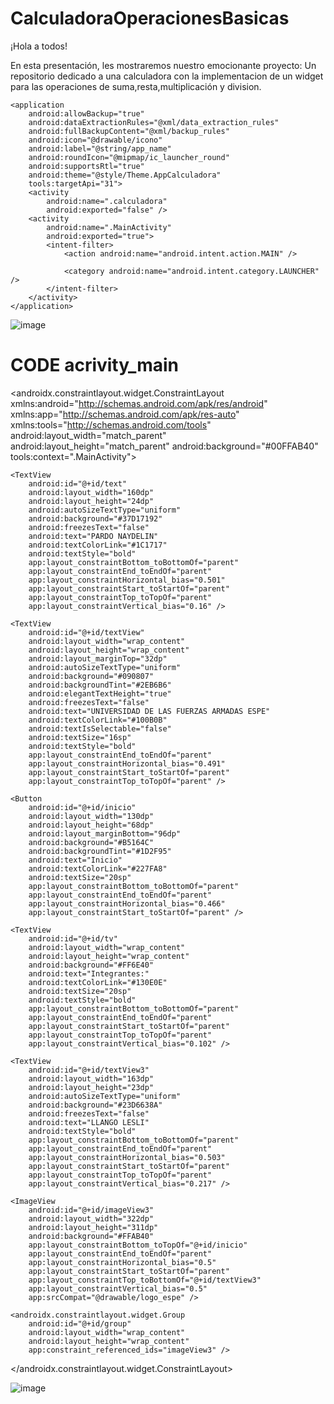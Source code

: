 # CalculadoraOperacionesBasicas
¡Hola a todos! 

En esta presentación, les mostraremos nuestro emocionante proyecto: 
Un repositorio dedicado a una calculadora con la implementacion de un widget para las operaciones de suma,resta,multiplicación y division.

<?xml version="1.0" encoding="utf-8"?>
<manifest xmlns:android="http://schemas.android.com/apk/res/android"
    xmlns:tools="http://schemas.android.com/tools">

    <application
        android:allowBackup="true"
        android:dataExtractionRules="@xml/data_extraction_rules"
        android:fullBackupContent="@xml/backup_rules"
        android:icon="@drawable/icono"
        android:label="@string/app_name"
        android:roundIcon="@mipmap/ic_launcher_round"
        android:supportsRtl="true"
        android:theme="@style/Theme.AppCalculadora"
        tools:targetApi="31">
        <activity
            android:name=".calculadora"
            android:exported="false" />
        <activity
            android:name=".MainActivity"
            android:exported="true">
            <intent-filter>
                <action android:name="android.intent.action.MAIN" />

                <category android:name="android.intent.category.LAUNCHER" />
            </intent-filter>
        </activity>
    </application>

</manifest>


![image](https://github.com/Lesli16/CalculadoraOperacionesBasicas/assets/133244295/58babe73-e26b-4cf7-9459-add7990876f8)



# CODE acrivity_main

<?xml version="1.0" encoding="utf-8"?>
<androidx.constraintlayout.widget.ConstraintLayout
    xmlns:android="http://schemas.android.com/apk/res/android"
    xmlns:app="http://schemas.android.com/apk/res-auto"
    xmlns:tools="http://schemas.android.com/tools"
    android:layout_width="match_parent"
    android:layout_height="match_parent"
    android:background="#00FFAB40"
    tools:context=".MainActivity">

    <TextView
        android:id="@+id/text"
        android:layout_width="160dp"
        android:layout_height="24dp"
        android:autoSizeTextType="uniform"
        android:background="#37D17192"
        android:freezesText="false"
        android:text="PARDO NAYDELIN"
        android:textColorLink="#1C1717"
        android:textStyle="bold"
        app:layout_constraintBottom_toBottomOf="parent"
        app:layout_constraintEnd_toEndOf="parent"
        app:layout_constraintHorizontal_bias="0.501"
        app:layout_constraintStart_toStartOf="parent"
        app:layout_constraintTop_toTopOf="parent"
        app:layout_constraintVertical_bias="0.16" />

    <TextView
        android:id="@+id/textView"
        android:layout_width="wrap_content"
        android:layout_height="wrap_content"
        android:layout_marginTop="32dp"
        android:autoSizeTextType="uniform"
        android:background="#090807"
        android:backgroundTint="#2EB6B6"
        android:elegantTextHeight="true"
        android:freezesText="false"
        android:text="UNIVERSIDAD DE LAS FUERZAS ARMADAS ESPE"
        android:textColorLink="#100B0B"
        android:textIsSelectable="false"
        android:textSize="16sp"
        android:textStyle="bold"
        app:layout_constraintEnd_toEndOf="parent"
        app:layout_constraintHorizontal_bias="0.491"
        app:layout_constraintStart_toStartOf="parent"
        app:layout_constraintTop_toTopOf="parent" />

    <Button
        android:id="@+id/inicio"
        android:layout_width="130dp"
        android:layout_height="68dp"
        android:layout_marginBottom="96dp"
        android:background="#B5164C"
        android:backgroundTint="#1D2F95"
        android:text="Inicio"
        android:textColorLink="#227FA8"
        android:textSize="20sp"
        app:layout_constraintBottom_toBottomOf="parent"
        app:layout_constraintEnd_toEndOf="parent"
        app:layout_constraintHorizontal_bias="0.466"
        app:layout_constraintStart_toStartOf="parent" />

    <TextView
        android:id="@+id/tv"
        android:layout_width="wrap_content"
        android:layout_height="wrap_content"
        android:background="#FF6E40"
        android:text="Integrantes:"
        android:textColorLink="#130E0E"
        android:textSize="20sp"
        android:textStyle="bold"
        app:layout_constraintBottom_toBottomOf="parent"
        app:layout_constraintEnd_toEndOf="parent"
        app:layout_constraintStart_toStartOf="parent"
        app:layout_constraintTop_toTopOf="parent"
        app:layout_constraintVertical_bias="0.102" />

    <TextView
        android:id="@+id/textView3"
        android:layout_width="163dp"
        android:layout_height="23dp"
        android:autoSizeTextType="uniform"
        android:background="#23D6638A"
        android:freezesText="false"
        android:text="LLANGO LESLI"
        android:textStyle="bold"
        app:layout_constraintBottom_toBottomOf="parent"
        app:layout_constraintEnd_toEndOf="parent"
        app:layout_constraintHorizontal_bias="0.503"
        app:layout_constraintStart_toStartOf="parent"
        app:layout_constraintTop_toTopOf="parent"
        app:layout_constraintVertical_bias="0.217" />

    <ImageView
        android:id="@+id/imageView3"
        android:layout_width="322dp"
        android:layout_height="311dp"
        android:background="#FFAB40"
        app:layout_constraintBottom_toTopOf="@+id/inicio"
        app:layout_constraintEnd_toEndOf="parent"
        app:layout_constraintHorizontal_bias="0.5"
        app:layout_constraintStart_toStartOf="parent"
        app:layout_constraintTop_toBottomOf="@+id/textView3"
        app:layout_constraintVertical_bias="0.5"
        app:srcCompat="@drawable/logo_espe" />

    <androidx.constraintlayout.widget.Group
        android:id="@+id/group"
        android:layout_width="wrap_content"
        android:layout_height="wrap_content"
        app:constraint_referenced_ids="imageView3" />

</androidx.constraintlayout.widget.ConstraintLayout>


![image](https://github.com/Lesli16/CalculadoraOperacionesBasicas/assets/133244295/17bd6077-648f-4744-b957-80da50153b7f)




